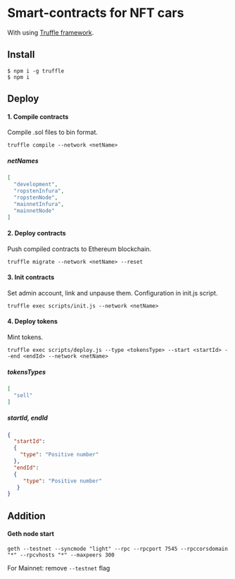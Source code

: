# Smart-contracts for NFT cars
With using [Truffle framework](http://truffleframework.com/). 
## Install
```
$ npm i -g truffle
$ npm i
```
## Deploy
#### 1. Compile contracts
Compile .sol files to bin format.
```
truffle compile --network <netName>
```
##### netNames
```json
[
  "development",
  "ropstenInfura",
  "ropstenNode",
  "mainnetInfura",
  "mainnetNode"
]
```
#### 2. Deploy contracts
Push compiled contracts to Ethereum blockchain.
```
truffle migrate --network <netName> --reset
```
#### 3. Init contracts
Set admin account, link and unpause them. Configuration in init.js script.
```
truffle exec scripts/init.js --network <netName>
```
#### 4. Deploy tokens
Mint tokens.
```
truffle exec scripts/deploy.js --type <tokensType> --start <startId> --end <endId> --network <netName>
```
##### tokensTypes
```json
[
  "sell"
]
```
##### startId, endId
```json
{
  "startId": 
  {
    "type": "Positive number"
  },
  "endId":
  {
     "type": "Positive number"
   }
}
```
## Addition
#### Geth node start
```
geth --testnet --syncmode "light" --rpc --rpcport 7545 --rpccorsdomain "*" --rpcvhosts "*" --maxpeers 300
```
For Mainnet: remove ```--testnet``` flag
